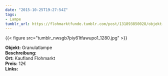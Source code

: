 ```yaml
---
date: "2015-10-25T19:27:54Z"
tags:
- Lampe
tumblr_url: https://flohmarktfunde.tumblr.com/post/131893850028/objekt-granulatlampe-beschreibung-lorem-ipsum
---
```

 {{< figure src="tumblr_nwsgb7piy61tfawupo1_1280.jpg" >}}  

**Objekt:** Granulatlampe  
**Beschreibung:**   
**Ort:** Kaufland Flohmarkt  
**Preis:** 12€  
**Links:** 

